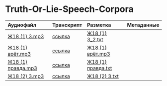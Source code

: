 # Truth-Or-Lie-Speech-Corpora
| Аудиофайл                                                          | Транскрипт                 | Разметка                                          | Метаданные   |
|:-------------------------------------------------------------------|:---------------------------|:--------------------------------------------------|:-------------|
| [Ж18 (1) 3.mp3](./Audio/17-20/Ж18%20(1)%203.mp3)                   | [ссылка](./Transcriptions) | [Ж18 (1) 3_2.txt](https://github.com/polyamba/Truth-Or-Lie-Speech-Corpora/blob/main/Annotation/Ж18%20(1)%203_Жилина_2.txt)                                                                                               |              |
| [Ж18 (1) врëт.mp3](https://github.com/polyamba/Truth-Or-Lie-Speech-Corpora/blob/main/Audio/17-20/Ж18%20(1)%20врëт.mp3)                          | [ссылка](./Transcriptions) | [Ж18 (1) врëт.mp3](https://github.com/polyamba/Truth-Or-Lie-Speech-Corpora/blob/main/Annotation/Ж18%20(1)%20врëт.txt)                                                  |              |
| [Ж18 (1) правда.mp3](https://github.com/polyamba/Truth-Or-Lie-Speech-Corpora/blob/main/Audio/17-20/Ж18%20(1)%20правда.mp3) | [ссылка](./Transcriptions) | [Ж18 (1) правда.txt](https://github.com/polyamba/Truth-Or-Lie-Speech-Corpora/blob/main/Audio/17-20/Ж18%20(1)%20правда.mp3)                                                   |             |
| [Ж18 (2) 3.mp3](https://github.com/polyamba/Truth-Or-Lie-Speech-Corpora/blob/main/Audio/17-20/Ж18%20(2)%203.mp3)                 | [ссылка](./Transcriptions) | [Ж18 (2) 3.txt](https://github.com/polyamba/Truth-Or-Lie-Speech-Corpora/blob/main/Annotation/Ж18%20(2)%203.txt)                                                    |             |
